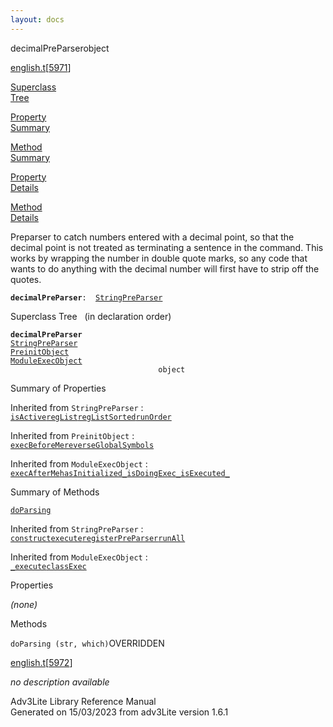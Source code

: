 ```yaml
---
layout: docs
---
```

<span class="title">decimalPreParser</span><span class="type">object</span>

[english.t](../file/english.t.html)\[[5971](../source/english.t.html#5971)\]

[Superclass  
Tree](#_SuperClassTree_)

[Property  
Summary](#_PropSummary_)

[Method  
Summary](#_MethodSummary_)

[Property  
Details](#_Properties_)

[Method  
Details](#_Methods_)



Preparser to catch numbers entered with a decimal point, so that the
decimal point is not treated as terminating a sentence in the command.
This works by wrapping the number in double quote marks, so any code
that wants to do anything with the decimal number will first have to
strip off the quotes.

**`decimalPreParser`**` :   `[`StringPreParser`](../object/StringPreParser.html)



<span id="_SuperClassTree_"></span>



<span class="hdln">Superclass Tree</span>   (in declaration order)



**`decimalPreParser`**  
[`StringPreParser`](../object/StringPreParser.html)  
[`PreinitObject`](../object/PreinitObject.html)  
[`ModuleExecObject`](../object/ModuleExecObject.html)  
`                                 object`  
<span id="_PropSummary_"></span>



<span class="hdln">Summary of Properties</span>  





Inherited from `StringPreParser` :  
[`isActive`](../object/StringPreParser.html#isActive)[`regList`](../object/StringPreParser.html#regList)[`regListSorted`](../object/StringPreParser.html#regListSorted)[`runOrder`](../object/StringPreParser.html#runOrder)

Inherited from `PreinitObject` :  
[`execBeforeMe`](../object/PreinitObject.html#execBeforeMe)[`reverseGlobalSymbols`](../object/PreinitObject.html#reverseGlobalSymbols)

Inherited from `ModuleExecObject` :  
[`execAfterMe`](../object/ModuleExecObject.html#execAfterMe)[`hasInitialized_`](../object/ModuleExecObject.html#hasInitialized_)[`isDoingExec_`](../object/ModuleExecObject.html#isDoingExec_)[`isExecuted_`](../object/ModuleExecObject.html#isExecuted_)

<span id="_MethodSummary_"></span>



<span class="hdln">Summary of Methods</span>  



[`doParsing`](#doParsing)

Inherited from `StringPreParser` :  
[`construct`](../object/StringPreParser.html#construct)[`execute`](../object/StringPreParser.html#execute)[`registerPreParser`](../object/StringPreParser.html#registerPreParser)[`runAll`](../object/StringPreParser.html#runAll)



Inherited from `ModuleExecObject` :  
[`_execute`](../object/ModuleExecObject.html#_execute)[`classExec`](../object/ModuleExecObject.html#classExec)

<span id="_Properties_"></span>



<span class="hdln">Properties</span>  



*(none)* <span id="_Methods_"></span>



<span class="hdln">Methods</span>  



<span id="doParsing"></span>

`doParsing (str, which)`<span class="rem">OVERRIDDEN</span>

[english.t](../file/english.t.html)\[[5972](../source/english.t.html#5972)\]



*no description available*





Adv3Lite Library Reference Manual  
Generated on 15/03/2023 from adv3Lite version 1.6.1


